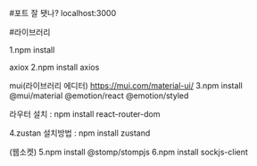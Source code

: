 #포트 잘 됏나?
localhost:3000

#라이브러리

1.npm install

axiox
2.npm install axios

mui(라이브러리 에디터)
https://mui.com/material-ui/
3.npm install @mui/material @emotion/react @emotion/styled


라우터 설치 : npm install react-router-dom

4.zustan
설치방법 : npm install zustand


(웹소켓)
5.npm install @stomp/stompjs
6.npm install sockjs-client